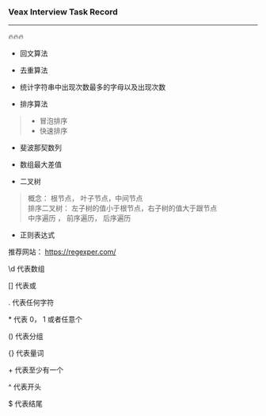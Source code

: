 ### Veax Interview Task Record

***

:fire::fire::fire:

- 回文算法

- 去重算法

- 统计字符串中出现次数最多的字母以及出现次数

- 排序算法
> - 冒泡排序
> - 快速排序

- 斐波那契数列

- 数组最大差值

- 二叉树
> 概念： 根节点， 叶子节点，中间节点 <br/>
> 排序二叉树： 左子树的值小于根节点，右子树的值大于跟节点 <br/>
> 中序遍历 ， 前序遍历， 后序遍历

- 正则表达式

推荐网站： https://regexper.com/

\d 代表数组 <br/>

[] 代表或<br/>

. 代表任何字符<br/>

\* 代表 0， 1 或者任意个<br/>

() 代表分组<br/>

{} 代表量词<br/>

\+ 代表至少有一个<br/>

^ 代表开头<br/>

$ 代表结尾<br/>
